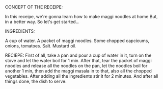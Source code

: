CONCEPT OF THE RECEIPE:

In this receipe, we're gonna learn how to make maggi noodles at home
But, in a better way.
So let's get started...

INGREDIENTS:

A cup of water.
A packet of maggi noodles.
Some chopped capcicums, onions, tomatoes.
Salt.
Mustard oil.

RECIEPE:
First of all, take a pan and pour a cup of water in it, turn on the stove and let the water boil for 1 min. After that, tear the packet of maggi noodles and release all the noodles on the pan, let the noodles boil for another 1 min, then add the maggi masala in to that, also all the chopped vegetables. After adding all the ingredients stir it for 2 minutes. And after all things done, the dish to serve.
